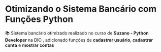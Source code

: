 # Otimizando o Sistema Bancário com Funções Python
📚 Sistema bancário otimizado realizado no curso de **Suzano - Python Developer** na DIO , adicionado funções de **cadastrar usuário**, **cadastrar conta** e **mostrar contas**
